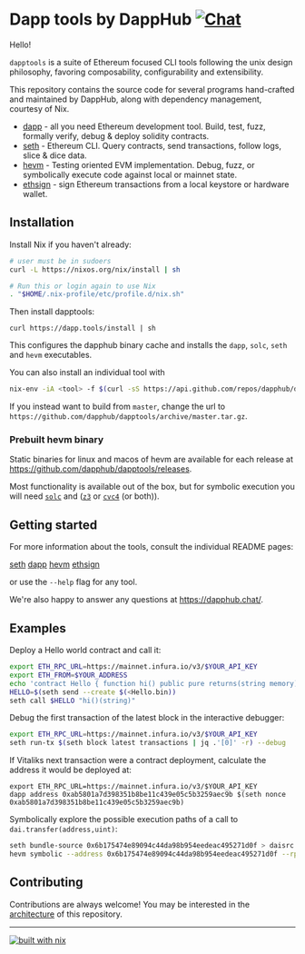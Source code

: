 # Dapp tools by DappHub [![Chat](https://img.shields.io/badge/community-chat-blue.svg?style=flat-square)](https://dapphub.chat)

Hello!

`dapptools` is a suite of Ethereum focused CLI tools following the unix design philosophy,
favoring composability, configurability and extensibility.

This repository contains the source code for several programs
hand-crafted and maintained by DappHub, along with dependency management, courtesy of Nix.

- [dapp](./src/dapp) - all you need Ethereum development tool. Build, test, fuzz, formally verify, debug & deploy solidity contracts.
- [seth](./src/seth) - Ethereum CLI. Query contracts, send transactions, follow logs, slice & dice data.
- [hevm](./src/hevm) - Testing oriented EVM implementation. Debug, fuzz, or symbolically execute code against local or mainnet state.
- [ethsign](./src/ethsign) - sign Ethereum transactions from a local keystore or hardware wallet.

## Installation

Install Nix if you haven't already:

```sh
# user must be in sudoers
curl -L https://nixos.org/nix/install | sh

# Run this or login again to use Nix
. "$HOME/.nix-profile/etc/profile.d/nix.sh"
```

Then install dapptools:

```
curl https://dapp.tools/install | sh
```

This configures the dapphub binary cache and installs the `dapp`, `solc`, `seth` and `hevm` executables. 

You can also install an individual tool with 
```sh
nix-env -iA <tool> -f $(curl -sS https://api.github.com/repos/dapphub/dapptools/releases/latest | jq -r .tarball_url)
```

If you instead want to build from `master`, change the url to `https://github.com/dapphub/dapptools/archive/master.tar.gz`.

### Prebuilt hevm binary

Static binaries for linux and macos of hevm are available for each release at https://github.com/dapphub/dapptools/releases.

Most functionality is available out of the box, but for symbolic execution you will need
[`solc`](https://github.com/ethereum/solidity) and ([`z3`](https://github.com/Z3Prover/z3/) or [`cvc4`](https://github.com/CVC4/CVC4) (or both)).

## Getting started

For more information about the tools, consult the individual README pages:

[seth](./src/seth/README.md)
[dapp](./src/dapp/README.md)
[hevm](./src/dapp/README.md)
[ethsign](./src/ethsign/README.md)

or use the `--help` flag for any tool.

We're also happy to answer any questions at https://dapphub.chat/.

## Examples

Deploy a Hello world contract and call it:
```sh
export ETH_RPC_URL=https://mainnet.infura.io/v3/$YOUR_API_KEY
export ETH_FROM=$YOUR_ADDRESS
echo 'contract Hello { function hi() public pure returns(string memory) {return "Hello, World!";}}' | solc --bin -o . --overwrite -
HELLO=$(seth send --create $(<Hello.bin))
seth call $HELLO "hi()(string)"
```

Debug the first transaction of the latest block in the interactive debugger:
```sh
export ETH_RPC_URL=https://mainnet.infura.io/v3/$YOUR_API_KEY
seth run-tx $(seth block latest transactions | jq .'[0]' -r) --debug
```

If Vitaliks next transaction were a contract deployment, calculate the address it would be deployed at:
```
export ETH_RPC_URL=https://mainnet.infura.io/v3/$YOUR_API_KEY
dapp address 0xab5801a7d398351b8be11c439e05c5b3259aec9b $(seth nonce 0xab5801a7d398351b8be11c439e05c5b3259aec9b)
```

Symbolically explore the possible execution paths of a call to `dai.transfer(address,uint)`:
```sh
seth bundle-source 0x6b175474e89094c44da98b954eedeac495271d0f > daisrc.json && \
hevm symbolic --address 0x6b175474e89094c44da98b954eedeac495271d0f --rpc $ETH_RPC_URL  --debug --sig "transfer(address,uint256)" --json-file daisrc.json
```

## Contributing

Contributions are always welcome! You may be interested in the 
[architecture](./ARCHITECTURE.md) of this repository.

---
[![built with nix](https://builtwithnix.org/badge.svg)](https://builtwithnix.org)
